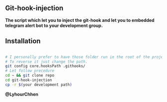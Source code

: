 ## Git-hook-injection

**The script which let you to inject the git-hook and let you to embedded telegram alert bot to your development group.**

## Installation 
```sh

# I personally prefer to have those folder run in the root of the project 
# To reverse it just change the path.
git config core.hooksPath .githooks/ 
# Let follow precedure 
cd ~ && git clone repo 
cd git-hook-injection 
cp -r $(your development path)

```


**@LyhourChhen**

